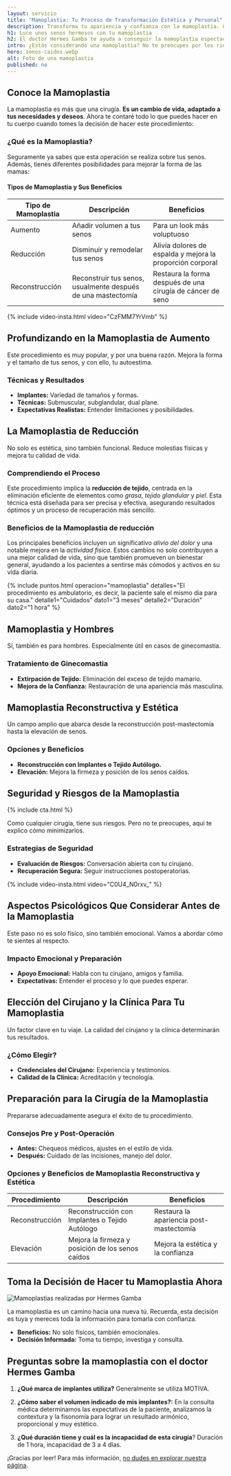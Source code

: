 ```yaml
---
layout: servicio
title: "Mamoplastia: Tu Proceso de Transformación Estética y Personal"
description: Transforma tu apariencia y confianza con la mamoplastia. Conoce cómo el cirujano Hermes Gamba puede ayudarte. ¡Haz clic para más información!
h1: Luce unos senos hermosos con tu mamoplastia
h2: El doctor Hermes Gamba te ayuda a conseguir la mamoplastia espectacular
intro: ¿Estás considerando una mamoplastia? No te preocupes por los riesgos. Te enseñaré los resultados que obtendrás y te ayudaré a entender cada aspecto con claridad.
hero: senos-caidos.webp
alt: Foto de una mamoplastia
published: no
---
```

## Conoce la Mamoplastia

La mamoplastia es más que una cirugía. **Es un cambio de vida, adaptado a tus necesidades y deseos**. Ahora te contaré todo lo que puedes hacer en tu cuerpo cuando tomes la decisión de hacer este procedimiento:

### ¿Qué es la Mamoplastia?

Seguramente ya sabes que esta operación se realiza sobre tus senos. Además, tienes diferentes posibilidades para mejorar la forma de las mamas:

#### Tipos de Mamoplastia y Sus Beneficios

| Tipo de Mamoplastia | Descripción | Beneficios |
|---------------------|-------------|------------|
| Aumento             | Añadir volumen a tus senos   | Para un look más voluptuoso                     |
| Reducción           | Disminuir y remodelar tus senos  | Alivia dolores de espalda y mejora la proporción corporal |
| Reconstrucción      | Reconstruir tus senos, usualmente después de una mastectomía | Restaura la forma después de una cirugía de cáncer de seno |

{% include video-insta.html video="CzFMM7YrVmb" %}

## Profundizando en la Mamoplastia de Aumento

Este procedimiento es muy popular, y por una buena razón. Mejora la forma y el tamaño de tus senos, y con ello, tu autoestima.

### Técnicas y Resultados

- **Implantes:** Variedad de tamaños y formas.
- **Técnicas:** Submuscular, subglandular, dual plane.
- **Expectativas Realistas:** Entender limitaciones y posibilidades.

## La Mamoplastia de Reducción

No solo es estética, sino también funcional. Reduce molestias físicas y mejora tu calidad de vida.

### Comprendiendo el Proceso

Este procedimiento implica la **reducción de tejido**, centrada en la eliminación eficiente de elementos como _grasa_, _tejido glandular_ y _piel_. Esta técnica está diseñada para ser precisa y efectiva, asegurando resultados óptimos y un proceso de recuperación más sencillo.

### Beneficios de la Mamoplastia de reducción

Los principales beneficios incluyen un significativo _alivio del dolor_ y una notable mejora en la _actividad física_. Estos cambios no solo contribuyen a una mejor calidad de vida, sino que también promueven un bienestar general, ayudando a los pacientes a sentirse más cómodos y activos en su vida diaria.

{% include puntos.html operacion="mamoplastia" detalles="El procedimiento es ambulatorio, es decir, la paciente sale el mismo dia para su casa." detalle1="Cuidados" dato1="3 meses" detalle2="Duración" dato2="1 hora" %}

## Mamoplastia y Hombres

Sí, también es para hombres. Especialmente útil en casos de ginecomastia.

### Tratamiento de Ginecomastia

- **Extirpación de Tejido:** Eliminación del exceso de tejido mamario.
- **Mejora de la Confianza:** Restauración de una apariencia más masculina.

## Mamoplastia Reconstructiva y Estética

Un campo amplio que abarca desde la reconstrucción post-mastectomía hasta la elevación de senos.

### Opciones y Beneficios

- **Reconstrucción con Implantes o Tejido Autólogo.**
- **Elevación:** Mejora la firmeza y posición de los senos caídos.

## Seguridad y Riesgos de la Mamoplastia

{% include cta.html %}

Como cualquier cirugía, tiene sus riesgos. Pero no te preocupes, aquí te explico cómo minimizarlos.

### Estrategias de Seguridad

- **Evaluación de Riesgos:** Conversación abierta con tu cirujano.
- **Recuperación Segura:** Seguir instrucciones postoperatorias.

{% include video-insta.html video="C0U4_N0rxv_" %}

## Aspectos Psicológicos Que Considerar Antes de la Mamoplastia

Este paso no es solo físico, sino también emocional. Vamos a abordar cómo te sientes al respecto.

### Impacto Emocional y Preparación

- **Apoyo Emocional:** Habla con tu cirujano, amigos y familia.
- **Expectativas:** Entender el proceso y lo que puedes esperar.

## Elección del Cirujano y la Clínica Para Tu Mamoplastia

Un factor clave en tu viaje. La calidad del cirujano y la clínica determinarán tus resultados.

### ¿Cómo Elegir?

- **Credenciales del Cirujano:** Experiencia y testimonios.
- **Calidad de la Clínica:** Acreditación y tecnología.

## Preparación para la Cirugía de la Mamoplastia

Prepararse adecuadamente asegura el éxito de tu procedimiento.

### Consejos Pre y Post-Operación

- **Antes:** Chequeos médicos, ajustes en el estilo de vida.
- **Después:** Cuidado de las incisiones, manejo del dolor.

### Opciones y Beneficios de Mamoplastia Reconstructiva y Estética

| Procedimiento  | Descripción                                      | Beneficios                            |
|----------------|--------------------------------------------------|---------------------------------------|
| Reconstrucción | Reconstrucción con Implantes o Tejido Autólogo   | Restaura la apariencia post-mastectomía |
| Elevación      | Mejora la firmeza y posición de los senos caídos | Mejora la estética y la confianza     |

## Toma la Decisión de Hacer tu Mamoplastia Ahora

![Mamoplastias realizadas por Hermes Gamba]({{'img/mamoplastia-hermes-gamba.webp'|relative_url}})

La mamoplastia es un camino hacia una nueva tú. Recuerda, esta decisión es tuya y mereces toda la información para tomarla con confianza.

- **Beneficios:** No solo físicos, también emocionales.
- **Decisión Informada:** Toma tu tiempo, investiga y consulta.

## Preguntas sobre la mamoplastia con el doctor Hermes Gamba

1.  **¿Qué marca de implantes utiliza?** Generalmente se utiliza MOTIVA.

2.  **¿Cómo saber el volumen indicado de mis implantes?:**  En la consulta médica determinamos las expectativas de la paciente, analizamos la contextura y la fisonomía para lograr un resultado armónico, proporcional y muy estético.

3.  **¿Qué duración tiene y cuál es la incapacidad de esta cirugía**? Duración de 1 hora, incapacidad de 3 a 4 días.

¡Gracias por leer! Para más información, [no dudes en explorar nuestra página]({{site.baseurl}}/).



